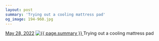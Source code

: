 ```yaml
---
layout: post
summary: 'Trying out a cooling mattress pad'
og_image: 194-960.jpg
---
```


<p>
  <time>
    <a href="/194">May 28, 2022</a>
  </time>
  <a href="/194">
    <img src="{{ site.assets_url }}/194-480.jpg" srcset="{{ site.assets_url }}/194-240.jpg 240w, {{ site.assets_url }}/194-480.jpg 480w, {{ site.assets_url }}/194-720.jpg 720w, {{ site.assets_url }}/194-960.jpg 960w" sizes="(min-width: 700px) 50vw, calc(100vw - 2rem)" alt="{{ page.summary }}" />
  </a>
  <span>Trying out a cooling mattress pad</span>
</p>
